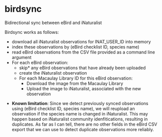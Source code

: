 # birdsync
Bidirectional sync between eBird and iNaturalist

Birdsync works as follows:
- download all iNaturalist observations for INAT_USER_ID into memory
- index these observations by (eBird checklist ID, species name)
- read eBird observations from the CSV file provided as a command line argument
- For each eBird observation:
  - skip* any eBird observations that have already been uploaded
  - create the iNaturalist observation
  - For each Macaulay Library ID for this eBird observation:
    - Download the image from the Macaulay Library
    - Upload the image to iNaturalist, associated with the new observation

* **Known limitation**: Since we detect previously synced observations using
(eBird checklist ID, species name), we will reupload an observation if
the species name is changed in iNaturalist. This may happen based on
iNaturalist community idenfitications, resulting in duplicates.
As far as I can tell, there are no other fields in the eBird CSV
export that we can use to detect duplicate observations more reliably.
